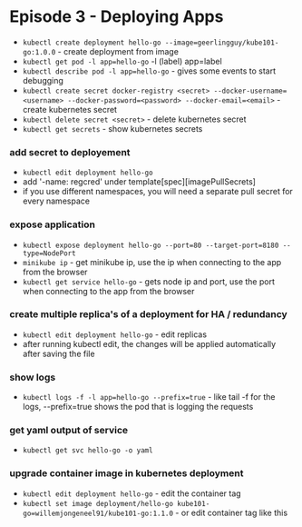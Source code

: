 # Episode 3 - Deploying Apps

- `kubectl create deployment hello-go --image=geerlingguy/kube101-go:1.0.0` - create deployment from image
- `kubectl get pod -l app=hello-go` -l (label) app=label
- `kubectl describe pod -l app=hello-go` - gives some events to start debugging
- `kubectl create secret docker-registry <secret> --docker-username=<username> --docker-password=<password> --docker-email=<email>` - create kubernetes secret
- `kubectl delete secret <secret>` - delete kubernetes secret
- `kubectl get secrets` - show kubernetes secrets

### add secret to deployement
- `kubectl edit deployment hello-go`
- add '-name: regcred' under template[spec][imagePullSecrets]
- if you use different namespaces, you will need a separate pull secret for every namespace

### expose application
- `kubectl expose deployment hello-go --port=80 --target-port=8180 --type=NodePort`
- `minikube ip` - get minikube ip, use the ip when connecting to the app from the browser
- `kubectl get service hello-go` - gets node ip and port, use the port when connecting to the app from the browser

### create multiple replica's of a deployment for HA / redundancy
- `kubectl edit deployment hello-go` - edit replicas
- after running kubectl edit, the changes will be applied automatically after saving the file

### show logs
- `kubectl logs -f -l app=hello-go --prefix=true` - like tail -f for the logs, --prefix=true shows the pod that is logging the requests

### get yaml output of service 
- `kubectl get svc hello-go -o yaml`

### upgrade container image in kubernetes deployment
- `kubectl edit deployment hello-go` - edit the container tag
- `kubectl set image deployment/hello-go kube101-go=willemjongeneel91/kube101-go:1.1.0` - or edit container tag like this
